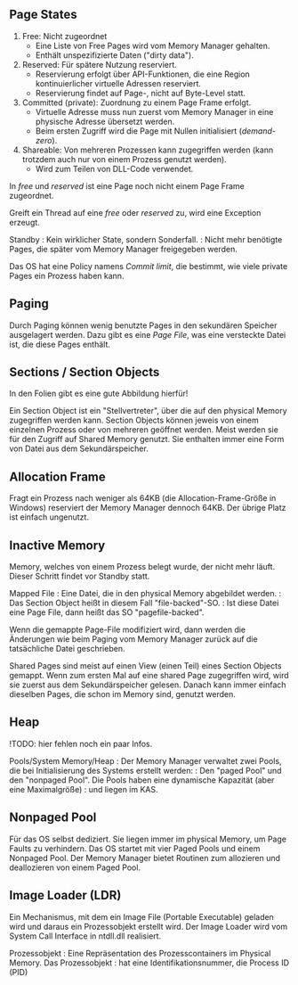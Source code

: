 ## Page States

1. Free: Nicht zugeordnet
    - Eine Liste von Free Pages wird vom Memory Manager gehalten.
    - Enthält unspezifizierte Daten ("dirty data").
2. Reserved: Für spätere Nutzung reserviert.
    - Reservierung erfolgt über API-Funktionen, die eine Region kontinuierlicher virtuelle Adressen reserviert.
    - Reservierung findet auf Page-, nicht auf Byte-Level statt.
3. Committed (private): Zuordnung zu einem Page Frame erfolgt.
    - Virtuelle Adresse muss nun zuerst vom Memory Manager in eine physische Adresse übersetzt werden.
    - Beim ersten Zugriff wird die Page mit Nullen initialisiert (*demand-zero*).
4. Shareable: Von mehreren Prozessen kann zugegriffen werden (kann trotzdem auch nur von einem Prozess genutzt werden).
    - Wird zum Teilen von DLL-Code verwendet.

In *free* und *reserved* ist eine Page noch nicht einem Page Frame zugeordnet.

Greift ein Thread auf eine *free* oder *reserved* zu, wird eine Exception erzeugt.

Standby
: Kein wirklicher State, sondern Sonderfall.
: Nicht mehr benötigte Pages, die später vom Memory Manager freigegeben werden.

Das OS hat eine Policy namens *Commit limit*, die bestimmt, wie viele private Pages ein Prozess haben kann.

## Paging

Durch Paging können wenig benutzte Pages in den sekundären Speicher ausgelagert werden.
Dazu gibt es eine *Page File*, was eine versteckte Datei ist, die diese Pages enthält.

## Sections / Section Objects

In den Folien gibt es eine gute Abbildung hierfür!

Ein Section Object ist ein "Stellvertreter", über die auf den physical Memory zugegriffen werden kann.
Section Objects können jeweis von einem einzelnen Prozess oder von mehreren geöffnet werden.
Meist werden sie für den Zugriff auf Shared Memory genutzt.
Sie enthalten immer eine Form von Datei aus dem Sekundärspeicher.

## Allocation Frame

Fragt ein Prozess nach weniger als 64KB (die Allocation-Frame-Größe in Windows) reserviert der Memory Manager
dennoch 64KB. Der übrige Platz ist einfach ungenutzt.

## Inactive Memory

Memory, welches von einem Prozess belegt wurde, der nicht mehr läuft. Dieser Schritt findet
vor Standby statt.

Mapped File
: Eine Datei, die in den physical Memory abgebildet werden.
: Das Section Object heißt in diesem Fall "file-backed"-SO.
: Ist diese Datei eine Page File, dann heißt das SO "pagefile-backed".

Wenn die gemappte Page-File modifiziert wird, dann werden die Änderungen wie beim Paging
vom Memory Manager zurück auf die tatsächliche Datei geschrieben.

Shared Pages sind meist auf einen View (einen Teil) eines Section Objects gemappt.
Wenn zum ersten Mal auf eine shared Page zugegriffen wird, wird sie zuerst aus dem Sekundärspeicher gelesen.
Danach kann immer einfach dieselben Pages, die schon im Memory sind, genutzt werden.

## Heap

!TODO: hier fehlen noch ein paar Infos.

Pools/System Memory/Heap
: Der Memory Manager verwaltet zwei Pools, die bei Initialisierung des Systems erstellt werden:
: Den "paged Pool" und den "nonpaged Pool". Die Pools haben eine dynamische Kapazität (aber eine Maximalgröße)
: und liegen im KAS.

## Nonpaged Pool

Für das OS selbst dediziert. Sie liegen immer im physical Memory, um Page Faults zu verhindern.
Das OS startet mit vier Paged Pools und einem Nonpaged Pool.
Der Memory Manager bietet Routinen zum allozieren und deallozieren von einem Paged Pool.

## Image Loader (LDR)

Ein Mechanismus, mit dem ein Image File (Portable Executable) geladen wird und
daraus ein Prozessobjekt erstellt wird. Der Image Loader wird vom System Call Interface in ntdll.dll realisiert.

Prozessobjekt
: Eine Repräsentation des Prozesscontainers im Physical Memory. Das Prozessobjekt
: hat eine Identifikationsnummer, die Process ID (PID)



